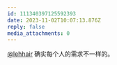 ```yaml
---
id: 111340397125592393
date: 2023-11-02T10:07:13.876Z
reply: false
media_attachments: 0
---
```


[@lehhair](https://misskey.lehhair.net/@lehhair) 确实每个人的需求不一样的。

